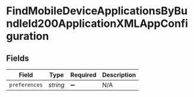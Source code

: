 # FindMobileDeviceApplicationsByBundleId200ApplicationXMLAppConfiguration


## Fields

| Field              | Type               | Required           | Description        |
| ------------------ | ------------------ | ------------------ | ------------------ |
| `preferences`      | *string*           | :heavy_minus_sign: | N/A                |